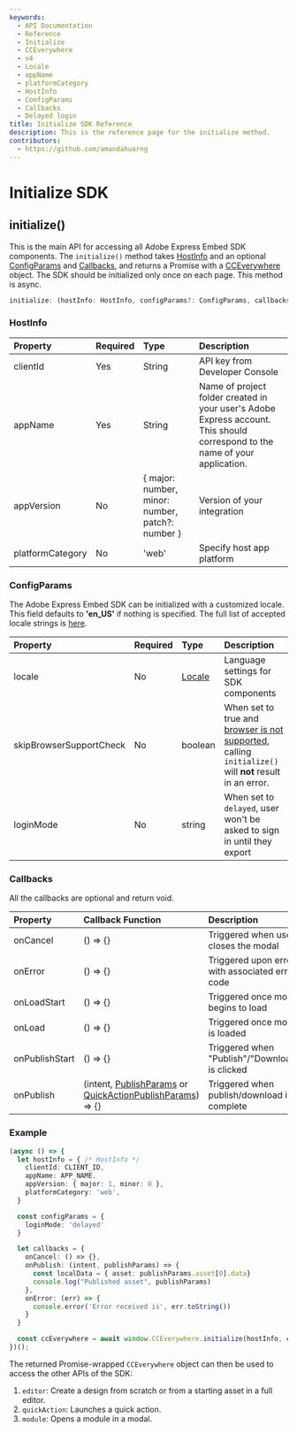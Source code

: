 ```yaml
---
keywords:
  - API Documentation
  - Reference
  - Initialize
  - CCEverywhere
  - v4
  - Locale
  - appName
  - platformCategory
  - HostInfo
  - ConfigParams
  - Callbacks
  - Delayed login
title: Initialize SDK Reference
description: This is the reference page for the initialize method.
contributors:
  - https://github.com/amandahuarng
--- 
```


# Initialize SDK

## initialize()

This is the main API for accessing all Adobe Express Embed SDK components. The `initialize()` method takes [HostInfo](#hostinfo) and an optional [ConfigParams](#configparams) and [Callbacks](#callbacks), and returns a Promise with a [CCEverywhere](./CCEverywhere/index.md) object. The SDK should be initialized only once on each page. This method is async.

```ts
initialize: (hostInfo: HostInfo, configParams?: ConfigParams, callbacks?: Callbacks) => Promise<CCEverywhere>
```

### HostInfo

| Property | Required | Type | Description
| :-- | :-- | :-- | :--
| clientId | Yes | String | API key from Developer Console
| appName | Yes | String | Name of project folder created in your user's Adobe Express account. This should correspond to the name of your application.
| appVersion | No | { major: number, minor: number, patch?: number } | Version of your integration
| platformCategory | No | 'web' | Specify host app platform

### ConfigParams

The Adobe Express Embed SDK can be initialized with a customized locale. This field defaults to **'en_US'** if nothing is specified.  The full list of accepted locale strings is [here](../types/index.md#locale).

| Property | Required | Type | Description
| :-- | :-- | :-- | :--
| locale | No | [Locale](../types/index.md#locale) | Language settings for SDK components
| skipBrowserSupportCheck | No | boolean | When set to true and [browser is not supported](../../guides/quickstart/index.md#browser-support), calling `initialize()` will **not** result in an error.
| loginMode | No | string | When set to `delayed`, user won't be asked to sign in until they export

### Callbacks

All the callbacks are optional and return void.

| Property | Callback Function | Description
| :-- | :-- | :--
| onCancel | () => {}| Triggered when user closes the modal
| onError | () => {} | Triggered upon error with associated error code
| onLoadStart | () => {} | Triggered once modal begins to load
| onLoad | () => {} | Triggered once modal is loaded
| onPublishStart | () => {} | Triggered when "Publish"/"Download" is clicked
| onPublish | (intent, [PublishParams](../types/index.md#publishparams) or [QuickActionPublishParams](../types/index.md#quickactionpublishparams)) => {} | Triggered when publish/download is complete

### Example

```ts
(async () => {
  let hostInfo = { /* HostInfo */
    clientId: CLIENT_ID,
    appName: APP_NAME, 
    appVersion: { major: 1, minor: 0 }, 
    platformCategory: 'web',
  }

  const configParams = {
    loginMode: 'delayed'
  }

  let callbacks = {
    onCancel: () => {},
    onPublish: (intent, publishParams) => {
      const localData = { asset: publishParams.asset[0].data}
      console.log("Published asset", publishParams)
    },
    onError: (err) => {
      console.error('Error received is', err.toString())
    }
  }

  const ccEverywhere = await window.CCEverywhere.initialize(hostInfo, configParams, callbacks);
})();
```

The returned Promise-wrapped `CCEverywhere` object can then be used to access the other APIs of the SDK:

1. `editor`: Create a design from scratch or from a starting asset in a full editor.
2. `quickAction`: Launches a quick action.
3. `module`: Opens a module in a modal.

<!-- 4. `close()`: Closes any active design in progress. It returns a boolean value indicating whether the close operation was successful or not.
1. `terminate()`: Terminates the active `CCEverywhere` instance. Returns void. -->
